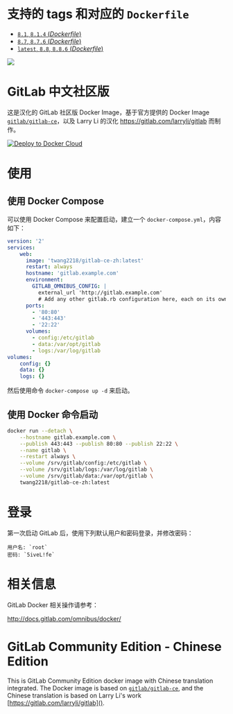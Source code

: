 # 支持的 tags 和对应的 `Dockerfile`

 - [`8.1`, `8.1.4` (*Dockerfile*)](https://github.com/twang2218/gitlab-ce-zh/blob/v8.1/Dockerfile)
 - [`8.7`, `8.7.6` (*Dockerfile*)](https://github.com/twang2218/gitlab-ce-zh/blob/v8.7/Dockerfile)
 - [`latest`, `8.8`, `8.8.6` (*Dockerfile*)](https://github.com/twang2218/gitlab-ce-zh/blob/v8.8.6/Dockerfile)

[![](https://images.microbadger.com/badges/image/twang2218/gitlab-ce-zh.svg)](http://microbadger.com/images/twang2218/gitlab-ce-zh "Get your own image badge on microbadger.com")

# GitLab 中文社区版

这是汉化的 GitLab 社区版 Docker Image，基于官方提供的 Docker Image  [`gitlab/gitlab-ce`](https://hub.docker.com/r/gitlab/gitlab-ce/)，以及 Larry Li 的汉化 <https://gitlab.com/larryli/gitlab> 而制作。

[![Deploy to Docker Cloud](https://files.cloud.docker.com/images/deploy-to-dockercloud.svg)](https://cloud.docker.com/stack/deploy/?repo=https://github.com/twang2218/gitlab-ce-zh)

# 使用

## 使用 Docker Compose

可以使用 Docker Compose 来配置启动，建立一个 `docker-compose.yml`，内容如下：

```yml
version: '2'
services:
    web:
      image: 'twang2218/gitlab-ce-zh:latest'
      restart: always
      hostname: 'gitlab.example.com'
      environment:
        GITLAB_OMNIBUS_CONFIG: |
          external_url 'http://gitlab.example.com'
          # Add any other gitlab.rb configuration here, each on its own line
      ports:
        - '80:80'
        - '443:443'
        - '22:22'
      volumes:
        - config:/etc/gitlab
        - data:/var/opt/gitlab
        - logs:/var/log/gitlab
volumes:
    config: {}
    data: {}
    logs: {}
```

然后使用命令 `docker-compose up -d` 来启动。

## 使用 Docker 命令启动

```bash
docker run --detach \
    --hostname gitlab.example.com \
    --publish 443:443 --publish 80:80 --publish 22:22 \
    --name gitlab \
    --restart always \
    --volume /srv/gitlab/config:/etc/gitlab \
    --volume /srv/gitlab/logs:/var/log/gitlab \
    --volume /srv/gitlab/data:/var/opt/gitlab \
    twang2218/gitlab-ce-zh:latest
```

# 登录

第一次启动 GitLab 后，使用下列默认用户和密码登录，并修改密码：

```
用户名: `root`
密码: `5iveL!fe`
```

# 相关信息

GitLab Docker 相关操作请参考：

http://docs.gitlab.com/omnibus/docker/

# GitLab Community Edition - Chinese Edition

This is GitLab Community Edition docker image with Chinese translation integrated. The Docker image is based on [`gitlab/gitlab-ce`](https://hub.docker.com/r/gitlab/gitlab-ce/), and the Chinese translation is based on Larry Li's work [https://gitlab.com/larryli/gitlab]().
